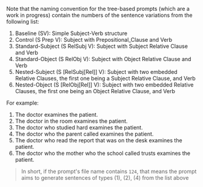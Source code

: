 Note that the naming convention for the tree-based prompts (which are a work in progress) contain the numbers of the sentence variations from the following list:

1) Baseline (SV): Simple Subject-Verb structure
2) Control (S Prep V): Subject with Prepositional_Clause and Verb
3) Standard-Subject (S RelSubj V): Subject with Subject Relative Clause and Verb
4) Standard-Object (S RelObj V): Subject with Object Relative Clause and Verb
5) Nested-Subject (S [RelSubj[Rel]] V): Subject with two embedded Relative Clauses, the first one being a Subject Relative Clause, and Verb
6) Nested-Object (S [RelObj[Rel]] V): Subject with two embedded Relative Clauses, the first one being an Object Relative Clause, and Verb

For example:

1. The doctor examines the patient.
2. The doctor in the room examines the patient.
3. The doctor who studied hard examines the patient.
4. The doctor who the parent called examines the patient.
5. The doctor who read the report that was on the desk examines the patient.
6. The doctor who the mother who the school called trusts examines the patient.

> In short, if the prompt's file name contains `124`, that means the prompt aims to generate sentences of types (1), (2), (4) from the list above
